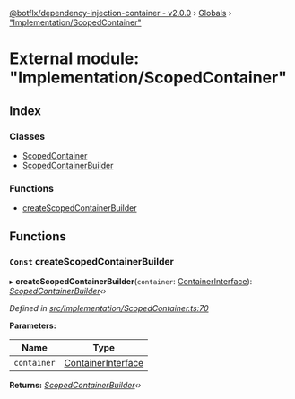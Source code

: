 [@botflx/dependency-injection-container - v2.0.0](../README.md) › [Globals](../globals.md) › ["Implementation/ScopedContainer"](_implementation_scopedcontainer_.md)

# External module: "Implementation/ScopedContainer"

## Index

### Classes

* [ScopedContainer](../classes/_implementation_scopedcontainer_.scopedcontainer.md)
* [ScopedContainerBuilder](../classes/_implementation_scopedcontainer_.scopedcontainerbuilder.md)

### Functions

* [createScopedContainerBuilder](_implementation_scopedcontainer_.md#const-createscopedcontainerbuilder)

## Functions

### `Const` createScopedContainerBuilder

▸ **createScopedContainerBuilder**(`container`: [ContainerInterface](../interfaces/_interfaces_.containerinterface.md)): *[ScopedContainerBuilder](../classes/_implementation_scopedcontainer_.scopedcontainerbuilder.md)‹›*

*Defined in [src/Implementation/ScopedContainer.ts:70](https://github.com/botflux/dependency-injection-container/blob/bd86576/packages/DIContainer/src/Implementation/ScopedContainer.ts#L70)*

**Parameters:**

Name | Type |
------ | ------ |
`container` | [ContainerInterface](../interfaces/_interfaces_.containerinterface.md) |

**Returns:** *[ScopedContainerBuilder](../classes/_implementation_scopedcontainer_.scopedcontainerbuilder.md)‹›*
